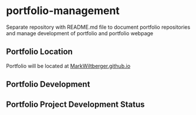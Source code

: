 # portfolio-management
Separate repository with README.md file to document portfolio repositories and manage development of portfolio and portfolio webpage

## Portfolio Location
Portfolio will be located at [MarkWiltberger.github.io](https://MarkWiltberger.github.io/)

## Portfolio Development

## Portfolio Project Development Status

